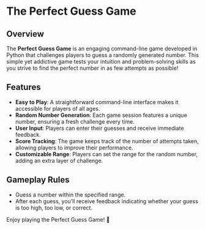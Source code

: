 # The Perfect Guess Game

## Overview

The **Perfect Guess Game** is an engaging command-line game developed in Python that challenges players to guess a randomly generated number. This simple yet addictive game tests your intuition and problem-solving skills as you strive to find the perfect number in as few attempts as possible!

## Features

- **Easy to Play**: A straightforward command-line interface makes it accessible for players of all ages.
- **Random Number Generation**: Each game session features a unique number, ensuring a fresh challenge every time.
- **User Input**: Players can enter their guesses and receive immediate feedback.
- **Score Tracking**: The game keeps track of the number of attempts taken, allowing players to improve their performance.
- **Customizable Range**: Players can set the range for the random number, adding an extra layer of challenge.

## Gameplay Rules

- Guess a number within the specified range.
- After each guess, you’ll receive feedback indicating whether your guess is too high, too low, or correct.

Enjoy playing the Perfect Guess Game! 🎯
